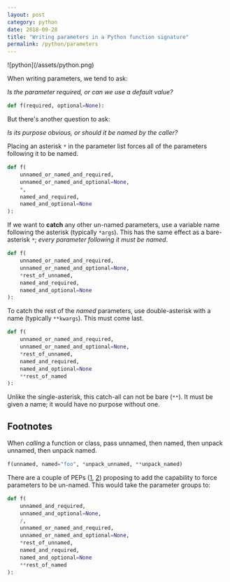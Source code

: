 ```yaml
---
layout: post
category: python
date: 2018-09-28
title: "Writing parameters in a Python function signature"
permalink: /python/parameters
---
```

<div class="wide-logos" markdown="1">
![python](/assets/python.png)
</div>

When writing parameters, we tend to ask:

_Is the parameter required, or can we use a default value?_

```python
def f(required, optional=None):
```

But there's another question to ask:

_Is its purpose obvious, or should it be named by the caller?_

Placing an asterisk `*` in the parameter list forces all of the parameters
following it to be named.

```python
def f(
    unnamed_or_named_and_required,
    unnamed_or_named_and_optional=None,
    *,
    named_and_required,
    named_and_optional=None
):
```

If we want to **catch** any other un-named parameters, use a variable name
following the asterisk (typically `*args`). This has the same effect as a
bare-asterisk `*`; _every parameter following it must be named_.

```python
def f(
    unnamed_or_named_and_required,
    unnamed_or_named_and_optional=None,
    *rest_of_unnamed,
    named_and_required,
    named_and_optional=None
):
```

To catch the rest of the *named* parameters, use double-asterisk with a name
(typically `**kwargs`). This must come last.

```python
def f(
    unnamed_or_named_and_required,
    unnamed_or_named_and_optional=None,
    *rest_of_unnamed,
    named_and_required,
    named_and_optional=None
    **rest_of_named
):
```

Unlike the single-asterisk, this catch-all can not be bare (`**`). It must be
given a name; it would have no purpose without one.

## Footnotes

When _calling_ a function or class, pass unnamed, then named, then unpack
unnamed, then unpack named.

```python
f(unnamed, named="foo", *unpack_unnamed, **unpack_named)
```

There are a couple of PEPs ([1](https://www.python.org/dev/peps/pep-0457/),
[2](https://www.python.org/dev/peps/pep-0570/)) proposing to add the
capability to force parameters to be un-named. This would take the parameter
groups to:

```python
def f(
    unnamed_and_required,
    unnamed_and_optional=None,
    /,
    unnamed_or_named_and_required,
    unnamed_or_named_and_optional=None,
    *rest_of_unnamed,
    named_and_required,
    named_and_optional=None
    **rest_of_named
):
```
